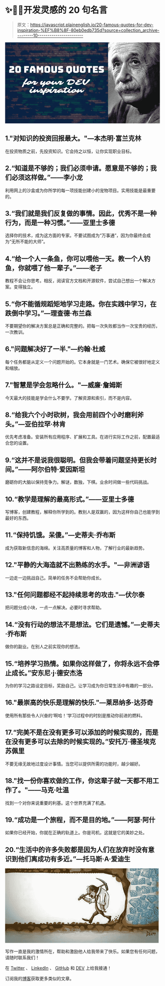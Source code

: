 # ✨🧙‍♂️开发灵感的 20 句名言

> 原文：<https://javascript.plainenglish.io/20-famous-quotes-for-dev-inspiration-%EF%B8%8F-80eb0edb735d?source=collection_archive---------10----------------------->

![](img/448e74b153db0aebe07c3023711700ac.png)

## 1."对知识的投资回报最大。"—本杰明·富兰克林

在投资物质之前，先投资知识。它会持之以恒，让你实现职业目标。

## 2.“知道是不够的；我们必须申请。愿意是不够的；我们必须这样做。”——李小龙

利用网上的沙盒或为你所学的每一项技能创建小的宠物项目。实用技能是最重要的。

## 3.“我们就是我们反复做的事情。因此，优秀不是一种行为，而是一种习惯。”——亚里士多德

选择你的技术，成为这方面的专家。不要试图成为“万事通”，因为你最终会成为“无所不能的大师”。

## 4.“给一个人一条鱼，你可以喂他一天。教一个人钓鱼，你就喂了他一辈子。”——老子

教程不会让你思考。相反，阅读官方文档和开源软件，尝试自己想出一个解决方案。变得独立。

## 5.“你不能循规蹈矩地学习走路。你在实践中学习，在跌倒中学习。”—理查德·布兰森

不要期望你的解决方案总是正确和完整的。把每一次失败都当作一次宝贵的经历，一次教训。

## 6."问题解决好了一半."—约翰·杜威

每个任务都是从定义一个问题开始的。它本身就是一门艺术。确保它被很好地定义和缩放。

## 7."智慧是学会忽略什么。"—威廉·詹姆斯

今天最大的技能是学会什么不要学。了解资源和索引，而不是内容。

## 8.“给我六个小时砍树，我会用前四个小时磨利斧头。”—亚伯拉罕·林肯

优先考虑准备。安装所有应用程序、扩展和工具。在进行实际工作之前，配置最适合您的设置。

## 9.“这并不是说我很聪明。但我会带着问题坚持更长时间。”——阿尔伯特·爱因斯坦

磨砺你的大脑以保持竞争力。解谜，数独，下棋。业余时间做一些代码挑战。

## 10.“教学是理解的最高形式。”——亚里士多德

写博客，创建教程，解释你所学到的。教别人是双赢的，因为这样你自己也能学到最好的东西。

## 11.“保持饥饿。呆傻。”—史蒂夫·乔布斯

成为获取新信息的海绵。关注高质量的博客和人物，了解行业的最新趋势。

## 12."平静的大海造就不出熟练的水手。"—非洲谚语

一边走一边挑战自己。简单的任务不会帮助你成长。

## 13."任何问题都经不起持续思考的攻击."—伏尔泰

把问题分成小块，一点一点解决。必要时寻求帮助。

## 14.“没有行动的想法不是想法。它们是遗憾。”—史蒂夫·乔布斯

做你的副业。在别人之前实现你的想法。

## 15.“培养学习热情。如果你这样做了，你将永远不会停止成长。”安东尼·j·德安杰洛

为你的学习之路设定目标，奖励自己。让学习成为你日常生活中有趣的一部分。

## 16."最崇高的快乐是理解的快乐."—莱昂纳多·达芬奇

使用所有那些令人兴奋的‘啊哈！’学习过程中的时刻是推动你前进的燃料。

## 17.“完美不是在没有更多可以添加的时候实现的，而是在没有更多可以去除的时候实现的。”安托万·德圣埃克苏佩里

不要无缘无故地过度设计事情。当您可以提供所需的功能时，越少越好。

## 18."找一份你喜欢做的工作，你这辈子就一天都不用工作了。"——马克·吐温

找到一个对你来说重要的利基。这个世界充满了机遇。

## 19.“成功是一个旅程，而不是目的地。”——阿瑟·阿什

如果你已经开始，你就在正确的轨道上。你是司机，这就是它的美妙之处。

## 20.“生活中的许多失败都是因为人们在放弃时没有意识到他们离成功有多近。”—托马斯·A·爱迪生

![](img/5c4bc6cb47cd6f0bb37c324520d370e2.png)

写作一直是我的激情所在，帮助和激励他人给我带来了快乐。如果您有任何问题，请随时联系我们！

在 [Twitter](https://twitter.com/madzadev) 、 [LinkedIn](https://www.linkedin.com/in/madzadev/) 、 [GitHub](https://github.com/madzadev) 和 [DEV](https://dev.to/madza) 上给我接通！

订阅我的[博客](https://blog.madza.dev)获取更多类似的文章。